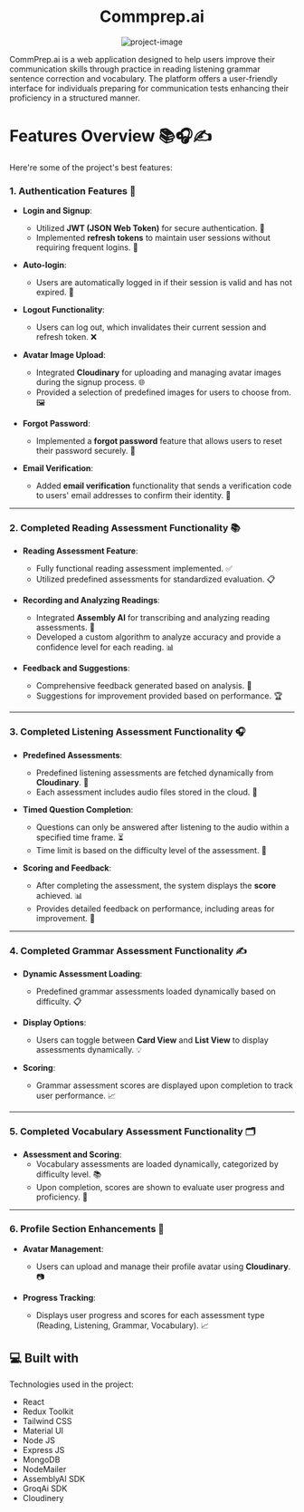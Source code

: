 <h1 align="center" id="title">Commprep.ai</h1>

<p align="center"><img src="https://socialify.git.ci/Chayandev/commprep.ai/image?font=Inter&amp;logo=https%3A%2F%2Fres.cloudinary.com%2Fdosqbjprt%2Fimage%2Fupload%2Fv1730566855%2Fqkf36yf5rlcju4panfhy.jpg&amp;name=1&amp;owner=1&amp;pattern=Signal&amp;theme=Light" alt="project-image"></p>

<p id="description">CommPrep.ai is a web application designed to help users improve their communication skills through practice in reading listening grammar sentence correction and vocabulary. The platform offers a user-friendly interface for individuals preparing for communication tests enhancing their proficiency in a structured manner.</p>

  
  
# Features Overview 📚🎧✍️

Here're some of the project's best features:

### 1. Authentication Features 🔐
- **Login and Signup**: 
  - Utilized **JWT (JSON Web Token)** for secure authentication. 🔑
  - Implemented **refresh tokens** to maintain user sessions without requiring frequent logins. 🔄

- **Auto-login**:
  - Users are automatically logged in if their session is valid and has not expired. 🚀

- **Logout Functionality**: 
  - Users can log out, which invalidates their current session and refresh token. ❌

- **Avatar Image Upload**:
  - Integrated **Cloudinary** for uploading and managing avatar images during the signup process. 🌐
  - Provided a selection of predefined images for users to choose from. 🖼️

- **Forgot Password**:
  - Implemented a **forgot password** feature that allows users to reset their password securely. 🔑

- **Email Verification**:
  - Added **email verification** functionality that sends a verification code to users' email addresses to confirm their identity. 📧
    
---

### 2. Completed Reading Assessment Functionality 📚
- **Reading Assessment Feature**:
  - Fully functional reading assessment implemented. ✅
  - Utilized predefined assessments for standardized evaluation. 📋

- **Recording and Analyzing Readings**:
  - Integrated **Assembly AI** for transcribing and analyzing reading assessments. 📝
  - Developed a custom algorithm to analyze accuracy and provide a confidence level for each reading. 📊

- **Feedback and Suggestions**:
  - Comprehensive feedback generated based on analysis. 💬
  - Suggestions for improvement provided based on performance. 🏆

---

### 3. Completed Listening Assessment Functionality 🎧
- **Predefined Assessments**:
  - Predefined listening assessments are fetched dynamically from **Cloudinary**. 🎵
  - Each assessment includes audio files stored in the cloud. 📂

- **Timed Question Completion**:
  - Questions can only be answered after listening to the audio within a specified time frame. ⏳
  - Time limit is based on the difficulty level of the assessment. 🎯

- **Scoring and Feedback**:
  - After completing the assessment, the system displays the **score** achieved. 📊
  - Provides detailed feedback on performance, including areas for improvement. 💬

---

### 4. Completed Grammar Assessment Functionality ✍️
- **Dynamic Assessment Loading**:
  - Predefined grammar assessments loaded dynamically based on difficulty. 📋

- **Display Options**:
  - Users can toggle between **Card View** and **List View** to display assessments dynamically. 💡

- **Scoring**:
  - Grammar assessment scores are displayed upon completion to track user performance. 📈

---

### 5. Completed Vocabulary Assessment Functionality 🗂️
- **Assessment and Scoring**:
  - Vocabulary assessments are loaded dynamically, categorized by difficulty level. 📚
  - Upon completion, scores are shown to evaluate user progress and proficiency. 🎯

---

### 6. Profile Section Enhancements 👤
- **Avatar Management**:
  - Users can upload and manage their profile avatar using **Cloudinary**. 📷

- **Progress Tracking**:
  - Displays user progress and scores for each assessment type (Reading, Listening, Grammar, Vocabulary). 📈


  
<h2>💻 Built with</h2>

Technologies used in the project:

*   React
*   Redux Toolkit
*   Tailwind CSS
*   Material UI
*   Node JS
*   Express JS
*   MongoDB
*   NodeMailer
*   AssemblyAI SDK
*   GroqAi SDK
*   Cloudinery
  
